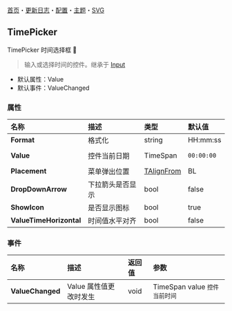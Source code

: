 ﻿[首页](../Home.md)・[更新日志](../UpdateLog.md)・[配置](../Config.md)・[主题](../Theme.md)・[SVG](../SVG.md)

## TimePicker

TimePicker 时间选择框 👚

> 输入或选择时间的控件。继承于 [Input](Input)

- 默认属性：Value
- 默认事件：ValueChanged

### 属性

名称 | 描述 | 类型 | 默认值 |
:--|:--|:--|:--|
**Format** | 格式化 | string | HH:mm:ss |
||||
**Value** | 控件当前日期 | TimeSpan | `00:00:00` |
||||
**Placement** | 菜单弹出位置 | [TAlignFrom](Enum.md#talignfrom) | BL |
**DropDownArrow** | 下拉箭头是否显示 | bool | false |
**ShowIcon** | 是否显示图标 | bool | true |
**ValueTimeHorizontal** | 时间值水平对齐 | bool | false |


### 事件

名称 | 描述 | 返回值 | 参数 |
:--|:--|:--|:--|
**ValueChanged** | Value 属性值更改时发生 | void | TimeSpan value `控件当前时间` |